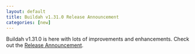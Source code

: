 ```yaml
---
layout: default
title: Buildah v1.31.0 Release Announcement
categories: [new]
---
```

Buildah v1.31.0 is here with lots of improvements and enhancements.  Check out the [Release Announcement](https://buildah.io/releases/2023/07/21/Buildah-version-v1.31.0.html).
